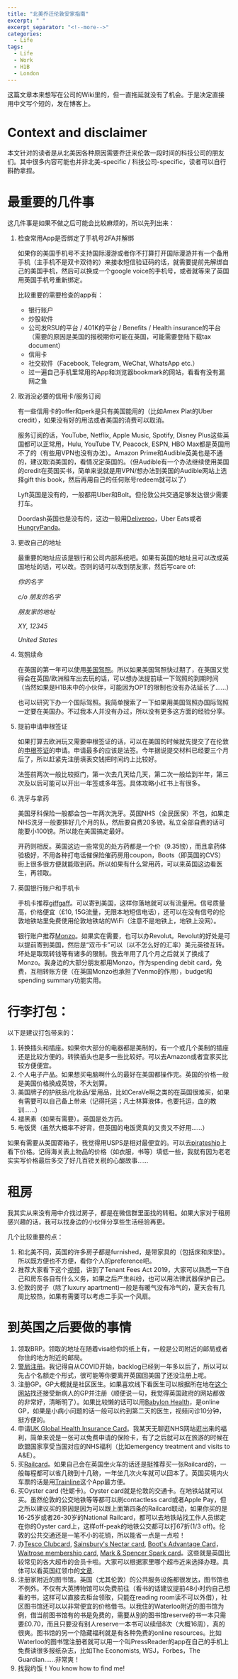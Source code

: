 ```yaml
---
title: "北美乔迁伦敦安家指南"
excerpt: " "
excerpt_separator: "<!--more-->"
categories:
  - Life
tags:
  - Life
  - Work
  - H1B
  - London
---
```


这篇文章本来想写在公司的Wiki里的，但一直拖延就没有了机会。于是决定直接用中文写个短的，发在博客上。

# Context and disclaimer
本文针对的读者是从北美因各种原因需要乔迁来伦敦一段时间的科技公司的朋友们。其中很多内容可能也并非北美-specific / 科技公司-specific，读者可以自行斟酌拿捏。

# 最重要的几件事
这几件事是如果不做之后可能会比较麻烦的，所以先列出来：
1. 检查常用App是否绑定了手机号2FA并解绑

    如果你的美国手机号不支持国际漫游或者你不打算打开国际漫游并有一个备用手机（主手机不是双卡双待的）来接收短信验证码的话，就需要提前先解绑自己的美国手机，然后可以换成一个google voice的手机号，或者就等来了英国用英国手机号重新绑定。

    比较重要的需要检查的app有：
    - 银行账户
    - 炒股软件
    - 公司发RSU的平台 / 401K的平台 / Benefits / Health insurance的平台（需要的原因是美国的报税期你可能在英国，可能需要登陆下载tax document）
    - 信用卡
    - 社交软件（Facebook, Telegram, WeChat, WhatsApp etc.）
    - 过一遍自己手机里常用的App和浏览器bookmark的网站，看看有没有漏网之鱼

2. 取消没必要的信用卡/服务订阅

    有一些信用卡的offer和perk是只有美国能用的（比如Amex Plat的Uber credit），如果没有好的用法或者美国的消费可以取消。

    服务订阅的话，YouTube, Netflix, Apple Music, Spotify, Disney Plus这些英国都可以正常用，Hulu, YouTube TV, Peacock, ESPN, HBO Max都是英国用不了的（有些用VPN也没有办法）。Amazon Prime和Audible英美也是不通的，建议取消美国的，看情况定英国的。（但Audible有一个办法继续使用美国的credit在英国买书，简单来说就是用VPN/想办法到美国的Audible网站上选择gift this book，然后再用自己的任何账号redeem就可以了）

    Lyft英国是没有的，一般都用Uber和Bolt。但伦敦公共交通足够发达很少需要打车。

    Doordash英国也是没有的，这边一般用[Deliveroo](https://roo.it/aland-1f9w)，Uber Eats或者[HungryPanda](https://apps.apple.com/us/app/hungrypanda-food-delivery/id1119397292)。

3. 更改自己的地址

    最重要的地址应该是银行和公司内部系统吧。如果有英国的地址且可以改成英国地址的话，可以改。否则的话可以改到朋友家，然后写care of:

    _你的名字_
    
    _c/o 朋友的名字_
    
    _朋友家的地址_
    
    _XY, 12345_
    
    _United States_

4. 驾照续命

    在英国的第一年可以使用[美国驾照](https://www.aaa.com/vacation/idpf.html)。所以如果美国驾照快过期了，在英国又觉得会在英国/欧洲租车出去玩的话，可以想办法提前续一下驾照的到期时间（当然如果是H1B未中的小伙伴，可能因为OPT的限制也没有办法延长了……）

    也可以研究下办一个国际驾照。我简单搜索了一下如果用美国驾照办国际驾照一定要在美国办。不过我本人并没有办过，所以没有更多这方面的经验分享。

5. 提前申请申根签证

    如果打算去欧洲玩又需要申根签证的话，可以在美国的时候就先提交了在伦敦的[申根签证](https://fr.tlscontact.com/gb/lon/index.php)的申请。申请最多的应该是法签。今年据说提交材料已经要三个月后了，所以赶紧先注册填表交钱把时间约上比较好。

    法签前两次一般比较抠门，第一次去几天给几天，第二次一般给到半年，第三次及以后可能可以开出一年签或多年签。具体攻略小红书上有很多。

6. 洗牙与拿药

    美国牙科保险一般都会包一年两次洗牙。英国NHS（全民医保）不包，如果走NHS洗牙一般要排好几个月的队，然后要自费20多镑。私立全部自费的话可能要小100镑。所以能在美国搞定最好。

    开药则相反。英国这边一些常见的处方药都是一个价（9.35镑），而且拿药体验极好，不用各种打电话催保险催药房用coupon，Boots（即英国的CVS）街上很多很方便就能取到药。所以如果有什么常用药，可以来英国这边看医生，再领取。

7. 英国银行账户和手机卡

    手机卡推荐[giffgaff](https://giffgaff.com/orders/affiliate/duany48?app=1)。可以寄到美国，这样你落地就可以有流量用。信号质量高，价格便宜（£10, 15G流量，无限本地短信电话），还可以在没有信号的伦敦地铁站里免费使用伦敦地铁站的WiFi（注意不是地铁上，地铁上没网）。

    银行账户推荐[Monzo](https://join.monzo.com/c/6hvf07x)。如果实在需要，也可以办Revolut。Revolut的好处是可以提前寄到美国，然后是“双币卡”可以（以不怎么好的汇率）美元英镑互转。坏处是取现转钱等有诸多的限制。我去年用了几个月之后就关了换成了Monzo。我身边的大部分朋友都用Monzo，作为spending debit card，免费，互相转账方便（在英国Monzo也承担了Venmo的作用），budget和spending summary功能实用。

# 行李打包：

以下是建议打包带来的：

1. 转换插头和插座。如果你大部分的电器都是美制的，有一个或几个美制的插座还是比较方便的。转换插头也是多一些比较好。可以去Amazon或者宜家买比较方便便宜。
2. 个人电子产品。如果想买电脑啊什么的最好在美国都操作完。英国的价格一般是美国价格换成英镑，不大划算。
3. 美国牌子的护肤品/化妆品/爱用品，比如CeraVe啊之类的在英国很难买，如果有需要可以自己备上带来（记得托运；凡士林算液体，也要托运，血的教训……）
4. 褪黑素（如果有需要）。英国是处方药。
5. 电饭煲（虽然大概率不好背，但英国的电饭煲真的又贵又不好用……）

如果有需要从美国寄箱子，我觉得用USPS是相对最便宜的。可以去[pirateship](https://www.pirateship.com/)上看下价格。记得海关表上物品的价格（如衣服，书等）填低一些，我就有因为老老实实写价格最后多交了好几百镑关税的心酸故事……

# 租房

我其实从来没有用中介找过房子，都是在微信群里面找的转租。如果大家对于租房感兴趣的话，我可以找身边的小伙伴分享些生活经验再更。

几个比较重要的点：

1. 和北美不同，英国的许多房子都是furnished，是带家具的（包括床和床垫）。所以既方便也不方便，看你个人的preference吧。
2. 推荐大家看下这个[视频](https://youtu.be/j6wNW4BEMAM?t=687)，讲到了Tenant Fees Act 2019，大家可以熟悉一下自己和房东各自有什么义务，如果之后产生纠纷，也可以用法律武器保护自己。
3. 伦敦的房子（除了luxury apartment)一般是有暖气没有冷气的，夏天会有几周比较热，如果有需要可以考虑二手买一个风扇。

# 到英国之后要做的事情

1. 领取BRP。领取的地址在随着visa给你的纸上有，一般是公司附近的邮局或者你住的地方附近的邮局。
2. [警局注册](https://www.met.police.uk/advice/advice-and-information/ov/registering-overseas-visitor/)。我记得自从COVID开始，backlog已经到一年多以后了，所以可以先占个名额走个形式，很可能等你要离开英国回美国了还没注册上呢。
3. 注册GP。GP大概就是社区医生。如果喜欢线下看医生可以根据所在地在[这个网站](https://www.nhs.uk/nhs-services/gps/how-to-register-with-a-gp-surgery/)找还接受新病人的GP并注册（顺便说一句，我觉得英国政府的网站都做的非常好，清晰明了）。如果比较懒的话可以用[Babylon Health](https://apps.apple.com/gb/app/babylon-24-7-appointments/id858558101)，是online GP，如果是小病小问题的话一般可以约到第二天的医生，视频问诊10分钟，挺方便的。
4. 申请[UK Global Health Insurance Card](https://www.nhs.uk/using-the-nhs/healthcare-abroad/apply-for-a-free-uk-global-health-insurance-card-ghic/)。我某天无聊逛NHS网站逛出来的福利，简单来说是一张可以免费申请的保险卡，有了之后就可以在旅游的时候在欧盟国家享受当国对应的NHS福利（比如emergency treatment and visits to A&E）。
5. 买[Railcard](https://www.railcard.co.uk/)。如果自己会在英国坐火车的话还是挺推荐买一张Railcard的，一般每程都可以省几磅到十几磅，一年坐几次火车就可以回本了。英国买境内火车票的话是用[Trainline](https://www.thetrainline.com/)这个App最方便。
6. 买Oyster card (牡蛎卡)。Oyster card就是伦敦的交通卡。在地铁站就可以买。虽然伦敦的公交地铁等等都可以刷contactless card或者Apple Pay，但之所以建议买的原因是因为可以跟上面第四条的Railcard联动，如果你买的是16-25岁或者26-30岁的National Railcard，都可以去地铁站找工作人员绑定在你的Oyster card上，这样off-peak的地铁公交都可以打67折(1/3 off)。伦敦的公共交通还是一笔不小的花销，所以能省一点是一点啦！
7. 办[Tesco Clubcard](https://secure.tesco.com/account/en-GB/register), [Sainsbury's Nectar card](https://www.about.sainsburys.co.uk/brands-that-deliver/nectar), [Boot's Advantage Card](https://www.boots.com/shopping/advantage-card)，[Waitrose membership card](https://www.waitrose.com/ecom/my-waitrose/become-a-member), [Mark & Spencer Spark card](https://www.marksandspencer.com/joinsparks)。这些就是英国比较常见的各大超市的会员卡啦。大家可以根据家里哪个超市近来选择办理。具体可以看英国红领巾的[文章](https://www.honglingjin.co.uk/515003.html).
8. 注册家附近的图书馆。英国（尤其伦敦）的公共服务设施都很发达，图书馆也不例外。不仅有大英博物馆可以免费前往（看书的话建议提前48小时约自己想看的书，这样可以直接去柜台领取，只能在reading room读不可以外借），社区图书馆还可以以非常便宜的价格借书。以我住的Waterloo附近的图书馆为例，借当前图书馆有的书是免费的，需要从别的图书馆reserve的书一本只需要£0.70，而且只要没有别人reserve一本书可以续借8次（大概16周），真的很爽。图书馆的另一个隐藏福利就是有各种免费的online resources。比如Waterloo的图书馆注册者就可以用一个叫PressReader的app在自己的手机上免费读很多报纸杂志，比如The Economists, WSJ，Forbes，The Guardian……非常爽！
9. 找我约饭！You know how to find me!
